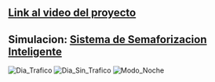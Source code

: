 
## [Link al video del proyecto](https://www.youtube.com/watch?v=KYBk6fskAbM "https://www.youtube.com/watch?v=KYBk6fskAbM")

## Simulacion: [Sistema de Semaforizacion Inteligente](https://wokwi.com/projects/346526838034530899)



![Dia_Trafico](https://user-images.githubusercontent.com/46485082/198415725-7dadc2ce-fb78-4268-8890-c18becfcc650.png)
![Dia_Sin_Trafico](https://user-images.githubusercontent.com/46485082/198415750-11700529-421c-4250-8bbc-864ca00f5e34.png)
![Modo_Noche](https://user-images.githubusercontent.com/46485082/198415776-5ee350d6-78ea-4981-9a19-c521fc685331.png)
